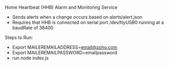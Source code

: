 Home Heartbeat (HHB) Alarm and Monitoring Service
- Sends alerts when a change occurs based on alerts/alert.json
- Requires that HHB is connected on serial port /dev/ttyUSB0 running at a baudRate of 38400

Steps to Run:
- Export MAILEREMAILADDRESS=email@zoho.com
- Export MAILEREMAILPASSWORD=emailpassword
- run node index.js
